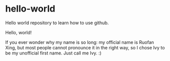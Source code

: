 # hello-world
Hello world repository to learn how to use github.

Hello, world! 

If you ever wonder why my name is so long: my official name is Ruofan Xing, but most people cannot pronounce it in the right way, so I chose Ivy to be my unofficial first name. Just call me Ivy. :)

